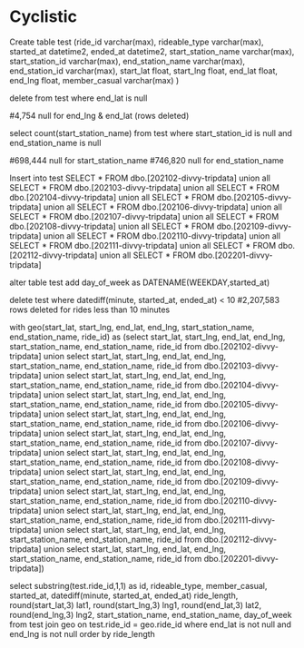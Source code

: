 # Cyclistic
Create table test
(ride_id varchar(max),
rideable_type varchar(max),
started_at datetime2,
ended_at datetime2,
start_station_name varchar(max),
start_station_id varchar(max),
end_station_name varchar(max),
end_station_id varchar(max),
start_lat float,
start_lng float,
end_lat float,
end_lng float,
member_casual varchar(max)
)

delete
from test
where end_lat is null 

#4,754 null for end_lng & end_lat (rows deleted)


select count(start_station_name)
from test
where start_station_id is null and end_station_name is null

#698,444 null for start_station_name
#746,820 null for end_station_name

Insert into test
SELECT *
FROM dbo.[202102-divvy-tripdata]
union all 
SELECT *
FROM dbo.[202103-divvy-tripdata]
union all 
SELECT *
FROM dbo.[202104-divvy-tripdata]
union all 
SELECT *
FROM dbo.[202105-divvy-tripdata]
union all 
SELECT *
FROM dbo.[202106-divvy-tripdata]
union all 
SELECT *
FROM dbo.[202107-divvy-tripdata]
union all 
SELECT *
FROM dbo.[202108-divvy-tripdata]
union all 
SELECT *
FROM dbo.[202109-divvy-tripdata]
union all 
SELECT *
FROM dbo.[202110-divvy-tripdata]
union all 
SELECT *
FROM dbo.[202111-divvy-tripdata]
union all 
SELECT *
FROM dbo.[202112-divvy-tripdata]
union all 
SELECT *
FROM dbo.[202201-divvy-tripdata]

alter table test
add day_of_week as DATENAME(WEEKDAY,started_at)

delete test
where datediff(minute, started_at, ended_at) < 10
#2,207,583 rows deleted for rides less than 10 minutes


with geo(start_lat, start_lng, end_lat, end_lng, start_station_name, end_station_name, ride_id)
as
(select start_lat, start_lng, end_lat, end_lng, start_station_name, end_station_name, ride_id
from dbo.[202102-divvy-tripdata]
union
select start_lat, start_lng, end_lat, end_lng, start_station_name, end_station_name, ride_id
from dbo.[202103-divvy-tripdata]
union
select start_lat, start_lng, end_lat, end_lng, start_station_name, end_station_name, ride_id
from dbo.[202104-divvy-tripdata]
union
select start_lat, start_lng, end_lat, end_lng, start_station_name, end_station_name, ride_id
from dbo.[202105-divvy-tripdata]
union
select start_lat, start_lng, end_lat, end_lng, start_station_name, end_station_name, ride_id
from dbo.[202106-divvy-tripdata]
union
select start_lat, start_lng, end_lat, end_lng, start_station_name, end_station_name, ride_id
from dbo.[202107-divvy-tripdata]
union
select start_lat, start_lng, end_lat, end_lng, start_station_name, end_station_name, ride_id
from dbo.[202108-divvy-tripdata]
union
select start_lat, start_lng, end_lat, end_lng, start_station_name, end_station_name, ride_id
from dbo.[202109-divvy-tripdata]
union
select start_lat, start_lng, end_lat, end_lng, start_station_name, end_station_name, ride_id
from dbo.[202110-divvy-tripdata]
union
select start_lat, start_lng, end_lat, end_lng, start_station_name, end_station_name, ride_id
from dbo.[202111-divvy-tripdata]
union
select start_lat, start_lng, end_lat, end_lng, start_station_name, end_station_name, ride_id
from dbo.[202112-divvy-tripdata]
union
select start_lat, start_lng, end_lat, end_lng, start_station_name, end_station_name, ride_id
from dbo.[202201-divvy-tripdata])



select substring(test.ride_id,1,1) as id, 
rideable_type,
member_casual,
started_at,
datediff(minute, started_at, ended_at) ride_length,
round(start_lat,3) lat1,
round(start_lng,3) lng1,
round(end_lat,3) lat2,
round(end_lng,3) lng2,
start_station_name,
end_station_name,
day_of_week
from test
join geo
on test.ride_id = geo.ride_id
where end_lat is not null and end_lng is not null 
order by ride_length









